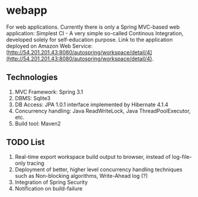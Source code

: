 webapp
======

For web applications. Currently there is only a Spring MVC-based web application: Simplest CI - A very simple so-called Continous Integration, developed solely for self-education purpose. Link to the application deployed on Amazon Web Service: [http://54.201.201.43:8080/autospring/workspace/detail/4](http://54.201.201.43:8080/autospring/workspace/detail/4).

## Technologies
1. MVC Framework: Spring 3.1
2. DBMS: Sqlite3
3. DB Access: JPA 1.0.1 interface implemented by Hibernate 4.1.4
4. Concurrency handling: Java ReadWriteLock, Java ThreadPoolExecutor, etc.
5. Build tool: Maven2

## TODO List
1. Real-time export workspace build output to browser, instead of log-file-only tracing 
2. Deployment of better, higher level concurrency handling techniques such as Non-blocking algorithms, Write-Ahead log (?) 
3. Integration of Spring Security 
4. Notification on build-failure 

